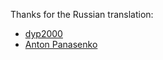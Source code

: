 Thanks for the Russian translation:

* [dyp2000](https://github.com/dyp2000)
* [Anton Panasenko](https://github.com/dieu)